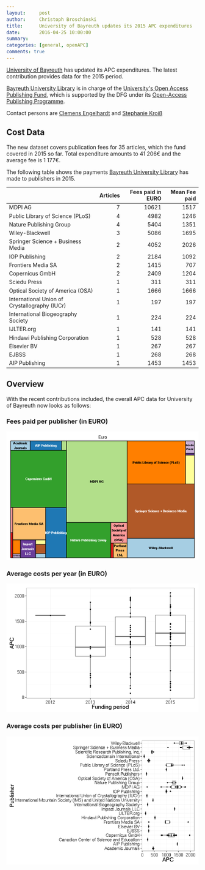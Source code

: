 ```yaml
---
layout:     post
author:     Christoph Broschinski
title:      University of Bayreuth updates its 2015 APC expenditures
date:       2016-04-25 10:00:00
summary:    
categories: [general, openAPC]
comments: true
---
```





[University of Bayreuth](http://www.uni-bayreuth.de/en/index.html) has updated its APC expenditures. The latest contribution provides data for the 2015 period.

[Bayreuth University Library](http://www.ub.uni-bayreuth.de/en/index.html) is in charge of the [University's Open Access Publishing Fund](http://www.ub.uni-bayreuth.de/en/digitale_bibliothek/open_access/index.html), which is supported by the DFG under its [Open-Access Publishing Programme](http://www.dfg.de/en/research_funding/programmes/infrastructure/lis/funding_opportunities/open_access/).

Contact persons are [Clemens Engelhardt](http://www.ub.uni-bayreuth.de/de/team/Engelhardt_Clemens/index.php) and [Stephanie Kroiß](http://www.ub.uni-bayreuth.de/de/team/Kroiss_Stephanie/index.php)

## Cost Data



The new dataset covers publication fees for 35 articles, which the fund covered in 2015 so far. Total expenditure amounts to 41 206€ and the average fee is 1 177€.

The following table shows the payments [Bayreuth University Library](http://www.ub.uni-bayreuth.de/en/index.html) has made to publishers in 2015.


|                                              | Articles| Fees paid in EURO| Mean Fee paid|
|:---------------------------------------------|--------:|-----------------:|-------------:|
|MDPI AG                                       |        7|             10621|          1517|
|Public Library of Science (PLoS)              |        4|              4982|          1246|
|Nature Publishing Group                       |        4|              5404|          1351|
|Wiley-Blackwell                               |        3|              5086|          1695|
|Springer Science + Business Media             |        2|              4052|          2026|
|IOP Publishing                                |        2|              2184|          1092|
|Frontiers Media SA                            |        2|              1415|           707|
|Copernicus GmbH                               |        2|              2409|          1204|
|Sciedu Press                                  |        1|               311|           311|
|Optical Society of America (OSA)              |        1|              1666|          1666|
|International Union of Crystallography (IUCr) |        1|               197|           197|
|International Biogeography Society            |        1|               224|           224|
|IJLTER.org                                    |        1|               141|           141|
|Hindawi Publishing Corporation                |        1|               528|           528|
|Elsevier BV                                   |        1|               267|           267|
|EJBSS                                         |        1|               268|           268|
|AIP Publishing                                |        1|              1453|          1453|

## Overview

With the recent contributions included, the overall APC data for University of Bayreuth now looks as follows: 

### Fees paid per publisher (in EURO)

![plot of chunk tree_bayreuth_2016-04-25](/figure/tree_bayreuth_2016-04-25-1.png) 

###  Average costs per year (in EURO)

![plot of chunk box_bayreuth_year_2016-04-25](/figure/box_bayreuth_year_2016-04-25-1.png) 

###  Average costs per publisher (in EURO)

![plot of chunk box_bayreuth_publisher_2016-04-25](/figure/box_bayreuth_publisher_2016-04-25-1.png) 
